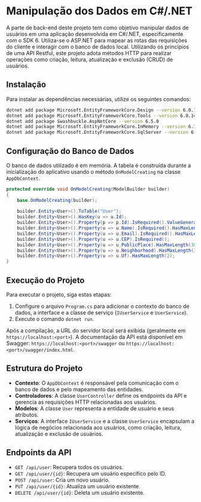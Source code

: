 # Manipulação dos Dados em C#/.NET

A parte de back-end deste projeto tem como objetivo manipular dados de usuários em uma aplicação desenvolvida em C#/.NET, especificamente com o SDK 6. Utiliza-se o ASP.NET para mapear as rotas das requisições do cliente e interagir com o banco de dados local. Utilizando os princípios de uma API Restful, este projeto adota métodos HTTP para realizar operações como criação, leitura, atualização e exclusão (CRUD) de usuários.

## Instalação

Para instalar as dependências necessárias, utilize os seguintes comandos:

```bash
dotnet add package Microsoft.EntityFrameworkCore.Design --version 6.0.14 
dotnet add package Microsoft.EntityFrameworkCore.Tools --version 6.0.14 
dotnet add package Swashbuckle.AspNetCore --version 6.5.0
dotnet add package Microsoft.EntityFrameworkCore.InMemory --version 6.14.049 
dotnet add package Microsoft.EntityFrameworkCore.SqlServer --version 6.0.14 
```

## Configuração do Banco de Dados

O banco de dados utilizado é em memória. A tabela é construída durante a inicialização do aplicativo usando o método `OnModelCreating` na classe `AppDbContext`.

```csharp
protected override void OnModelCreating(ModelBuilder builder)
{
    base.OnModelCreating(builder);
    
    builder.Entity<User>().ToTable("User");
    builder.Entity<User>().HasKey(u => u.Id);
    builder.Entity<User>().Property(p => p.Id).IsRequired().ValueGeneratedOnAdd();
    builder.Entity<User>().Property(u => u.Name).IsRequired().HasMaxLength(30);
    builder.Entity<User>().Property(u => u.Email).IsRequired().HasMaxLength(50);
    builder.Entity<User>().Property(u => u.CEP).IsRequired();
    builder.Entity<User>().Property(u => u.PublicPlace).HasMaxLength(30);
    builder.Entity<User>().Property(u => u.Neighborhood).HasMaxLength(30);
    builder.Entity<User>().Property(u => u.Uf).HasMaxLength(2);
}
```

## Execução do Projeto

Para executar o projeto, siga estas etapas:

1. Configure o arquivo `Program.cs` para adicionar o contexto do banco de dados, a interface e a classe de serviço (`IUserService` e `UserService`).
2. Execute o comando `dotnet run`.

Após a compilação, a URL do servidor local será exibida (geralmente em `https://localhost:<port>`). A documentação da API está disponível em Swagger: `https://localhost:<port>/swagger` ou `https://localhost:<port>/swagger/index.html`.

## Estrutura do Projeto

- **Contexto**: O `AppDbContext` é responsável pela comunicação com o banco de dados e pelo mapeamento das entidades.
- **Controladores**: A classe `UserController` define os endpoints da API e gerencia as requisições HTTP relacionadas aos usuários.
- **Modelos**: A classe `User` representa a entidade de usuário e seus atributos.
- **Serviços**: A interface `IUserService` e a classe `UserService` encapsulam a lógica de negócios relacionada aos usuários, como criação, leitura, atualização e exclusão de usuários.

## Endpoints da API

- `GET /api/user`: Recupera todos os usuários.
- `GET /api/user/{id}`: Recupera um usuário específico pelo ID.
- `POST /api/user`: Cria um novo usuário.
- `PUT /api/user/{id}`: Atualiza um usuário existente.
- `DELETE /api/user/{id}`: Deleta um usuário existente.